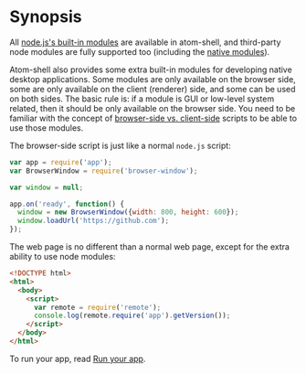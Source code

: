 # Synopsis

All [node.js's built-in modules](http://nodejs.org/api/) are available in
atom-shell, and third-party node modules are fully supported too (including the
[native modules](../tutorial/use-native-node-modules.md)).

Atom-shell also provides some extra built-in modules for developing native
desktop applications. Some modules are only available on the browser side, some
are only available on the client (renderer) side, and some can be used on both sides.
The basic rule is: if a module is GUI or low-level system related, then it should
be only available on the browser side. You need to be familiar with the concept of
[browser-side vs. client-side](../tutorial/quick-start.md#the-browser-side) scripts
to be able to use those modules.

The browser-side script is just like a normal `node.js` script:

```javascript
var app = require('app');
var BrowserWindow = require('browser-window');

var window = null;

app.on('ready', function() {
  window = new BrowserWindow({width: 800, height: 600});
  window.loadUrl('https://github.com');
});

```

The web page is no different than a normal web page, except for the extra
ability to use node modules:

```html
<!DOCTYPE html>
<html>
  <body>
    <script>
      var remote = require('remote');
      console.log(remote.require('app').getVersion());
    </script>
  </body>
</html>
```

To run your app, read [Run your app](../tutorial/quick-start.md#run-your-app).
